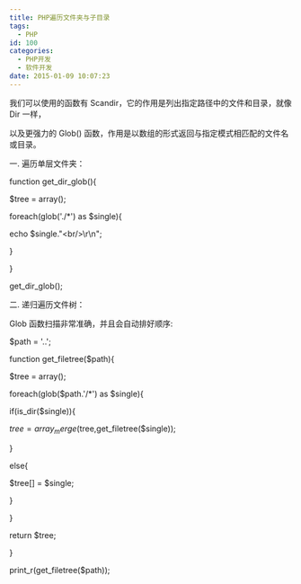 ```yaml
---
title: PHP遍历文件夹与子目录
tags:
  - PHP
id: 100
categories:
  - PHP开发
  - 软件开发
date: 2015-01-09 10:07:23
---
```


我们可以使用的函数有 Scandir，它的作用是列出指定路径中的文件和目录，就像 Dir 一样，

以及更强力的 Glob() 函数，作用是以数组的形式返回与指定模式相匹配的文件名或目录。&nbsp;

一. 遍历单层文件夹：&nbsp;

function get_dir_glob(){&nbsp;

$tree = array();&nbsp;

foreach(glob('./*') as $single){&nbsp;

echo $single."&lt;br/&gt;\r\n";&nbsp;

}&nbsp;

}&nbsp;

get_dir_glob();&nbsp;

二. 递归遍历文件树：&nbsp;

Glob 函数扫描非常准确，并且会自动排好顺序:

$path = '..';&nbsp;

function get_filetree($path){&nbsp;

$tree = array();&nbsp;

foreach(glob($path.'/*') as $single){&nbsp;

if(is_dir($single)){&nbsp;

$tree = array_merge($tree,get_filetree($single));&nbsp;

}&nbsp;

else{&nbsp;

$tree[] = $single;&nbsp;

}&nbsp;

}&nbsp;

return $tree;&nbsp;

}&nbsp;

print_r(get_filetree($path));